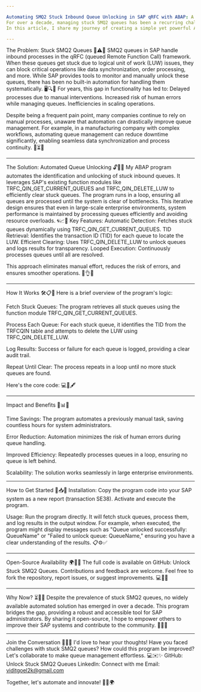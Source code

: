 ```yaml
---

Automating SMQ2 Stuck Inbound Queue Unlocking in SAP qRFC with ABAP: A Long-Awaited Solution 🚀🌟💡
For over a decade, managing stuck SMQ2 queues has been a recurring challenge in SAP systems. Stuck inbound queues can bring critical business processes such as order processing, data synchronization, and real-time updates to a halt, creating bottlenecks that are often resolved manually - a time-consuming and error-prone approach. In large enterprises like Reliance, where operations are scaled across multiple systems, such manual interventions remain the norm. But why hasn't this been automated? 🕒🤔✨
In this article, I share my journey of creating a simple yet powerful ABAP program to address this problem. The program, which automates the process of unlocking stuck SMQ2 queues, is now available as open-source, ready to streamline operations and save valuable time. 🛠️🔓📂

---
```


The Problem: Stuck SMQ2 Queues 🛑⚠️🔁
SMQ2 queues in SAP handle inbound processes in the qRFC (queued Remote Function Call) framework. When these queues get stuck due to logical unit of work (LUW) issues, they can block critical operations like data synchronization, order processing, and more. While SAP provides tools to monitor and manually unlock these queues, there has been no built-in automation for handling them systematically. 🖥️🔍🔗
For years, this gap in functionality has led to:
Delayed processes due to manual interventions.
Increased risk of human errors while managing queues.
Inefficiencies in scaling operations.

Despite being a frequent pain point, many companies continue to rely on manual processes, unaware that automation can drastically improve queue management. For example, in a manufacturing company with complex workflows, automating queue management can reduce downtime significantly, enabling seamless data synchronization and process continuity. 🛑⏳💼

---

The Solution: Automated Queue Unlocking 🔓🤖✅
My ABAP program automates the identification and unlocking of stuck inbound queues. It leverages SAP's existing function modules like TRFC_QIN_GET_CURRENT_QUEUES and TRFC_QIN_DELETE_LUW to efficiently clear stuck queues. The program runs in a loop, ensuring all queues are processed until the system is clear of bottlenecks. This iterative design ensures that even in large-scale enterprise environments, system performance is maintained by processing queues efficiently and avoiding resource overloads. 🌀📈🎯
Key Features:
Automatic Detection: Fetches stuck queues dynamically using TRFC_QIN_GET_CURRENT_QUEUES.
TID Retrieval: Identifies the transaction ID (TID) for each queue to locate the LUW.
Efficient Clearing: Uses TRFC_QIN_DELETE_LUW to unlock queues and logs results for transparency.
Looped Execution: Continuously processes queues until all are resolved.

This approach eliminates manual effort, reduces the risk of errors, and ensures smoother operations. 🔄👌✨

---

How It Works 🛠️📋🔑
Here is a brief overview of the program's logic:

Fetch Stuck Queues: The program retrieves all stuck queues using the function module TRFC_QIN_GET_CURRENT_QUEUES.

Process Each Queue: For each stuck queue, it identifies the TID from the TRFCQIN table and attempts to delete the LUW using TRFC_QIN_DELETE_LUW.

Log Results: Success or failure for each queue is logged, providing a clear audit trail.

Repeat Until Clear: The process repeats in a loop until no more stuck queues are found.

Here's the core code: 💻📜🖋️

---

Impact and Benefits 🌟📊🙌

Time Savings: The program automates a previously manual task, saving countless hours for system administrators.

Error Reduction: Automation minimizes the risk of human errors during queue handling.

Improved Efficiency: Repeatedly processes queues in a loop, ensuring no queue is left behind.

Scalability: The solution works seamlessly in large enterprise environments.

---

How to Get Started 🏁📥💼
Installation:
Copy the program code into your SAP system as a new report (transaction SE38).
Activate and execute the program.

Usage:
Run the program directly. It will fetch stuck queues, process them, and log results in the output window. For example, when executed, the program might display messages such as "Queue unlocked successfully: QueueName" or "Failed to unlock queue: QueueName," ensuring you have a clear understanding of the results. 📋⚙️✅

---

Open-Source Availability 🌍📂🤝
The full code is available on GitHub: Unlock Stuck SMQ2 Queues. Contributions and feedback are welcome. Feel free to fork the repository, report issues, or suggest improvements. 💻🔗✨

---

Why Now? ⏳🤔🌐
Despite the prevalence of stuck SMQ2 queues, no widely available automated solution has emerged in over a decade. This program bridges the gap, providing a robust and accessible tool for SAP administrators. By sharing it open-source, I hope to empower others to improve their SAP systems and contribute to the community. 🌟🔧🤗

---

Join the Conversation 💬📢🤝
I'd love to hear your thoughts! Have you faced challenges with stuck SMQ2 queues? How could this program be improved? Let's collaborate to make queue management effortless. 💻✉️✨
GitHub: Unlock Stuck SMQ2 Queues
LinkedIn: Connect with me
Email: viditgoel2k@gmail.com

Together, let's automate and innovate! 🚀✨🌍
